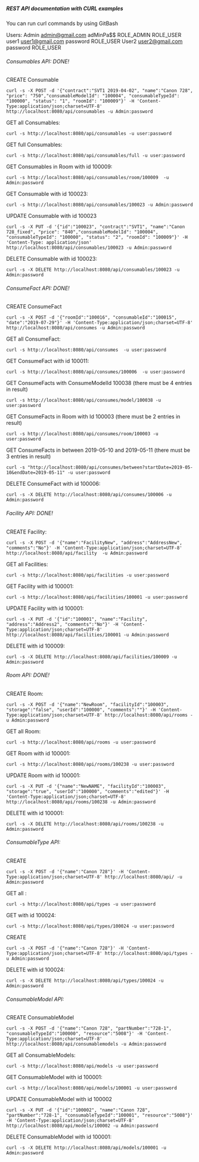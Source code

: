 ##### REST API documentation with CURL examples

You can run curl commands by using GitBash 

Users:
Admin admin@gmail.com adMinPa$$ ROLE_ADMIN ROLE_USER
user1 user1@gmail.com password ROLE_USER
User2 user2@gmail.com password ROLE_USER

###### Consumables API: DONE!

CREATE Consumable

`curl -s -X POST -d '{"contract":"SVT1 2019-04-02", "name":"Canon 728", "price": "750","consumableModelId": "100004", "consumableTypeId": "100000", "status": "1", "roomId": "100009"}' -H 'Content-Type:application/json;charset=UTF-8' http://localhost:8080/api/consumables -u Admin:password`

GET all Consumables: 

`curl -s http://localhost:8080/api/consumables -u user:password`

GET full Consumables: 

`curl -s http://localhost:8080/api/consumables/full -u user:password`

GET Consumables in Room with id 100009: 

`curl -s http://localhost:8080/api/consumables/room/100009  -u Admin:password`

GET Consumable with id 100023: 

`curl -s http://localhost:8080/api/consumables/100023 -u Admin:password`

UPDATE Consumable with id 100023

`curl -s -X PUT -d '{"id":"100023", "contract":"SVT1", "name":"Canon 728_fixed", "price": "840","consumableModelId": "100004", "consumableTypeId": "100000", "status": "2", "roomId": "100009"}' -H 'Content-Type: application/json' http://localhost:8080/api/consumables/100023 -u Admin:password`

DELETE Consumable with id 100023: 

`curl -s -X DELETE http://localhost:8080/api/consumables/100023 -u Admin:password`

###### ConsumeFact API: DONE!

CREATE ConsumeFact

`curl -s -X POST -d '{"roomId":"100016", "consumableId":"100015", "date":"2019-07-29"}' -H 'Content-Type:application/json;charset=UTF-8' http://localhost:8080/api/consumes -u Admin:password`

GET all ConsumeFact: 

`curl -s http://localhost:8080/api/consumes  -u user:password`

GET ConsumeFact with id 100011: 

`curl -s http://localhost:8080/api/consumes/100006  -u user:password`

GET ConsumeFacts with ConsumeModelId 100038 (there must be 4 entries in result)

`curl -s http://localhost:8080/api/consumes/model/100038 -u user:password`

GET ConsumeFacts in Room with Id 100003 (there must be 2 entries in result)

`curl -s http://localhost:8080/api/consumes/room/100003 -u user:password`

GET ConsumeFacts in between 2019-05-10 and 2019-05-11 (there must be 3 entries in result)

`curl -s "http://localhost:8080/api/consumes/between?startDate=2019-05-10&endDate=2019-05-11" -u user:password`

DELETE ConsumeFact with id 100006: 

`curl -s -X DELETE http://localhost:8080/api/consumes/100006 -u Admin:password`

###### Facility API: DONE!

CREATE Facility:

`curl -s -X POST -d '{"name":"FacilityNew", "address":"AddressNew", "comments":"No"}' -H 'Content-Type:application/json;charset=UTF-8' http://localhost:8080/api/facility  -u Admin:password`

GET all Facilities: 

`curl -s http://localhost:8080/api/facilities -u user:password`

GET Facility with id 100001: 

`curl -s http://localhost:8080/api/facilities/100001 -u user:password`

UPDATE Facility with id 100001:

`curl -s -X PUT -d '{"id":"100001", "name":"Facility", "address":"Address2", "comments":"No"}' -H 'Content-Type:application/json;charset=UTF-8' http://localhost:8080/api/facilities/100001 -u Admin:password`

DELETE  with id 100009: 

`curl -s -X DELETE http://localhost:8080/api/facilities/100009 -u Admin:password`

###### Room API: DONE!

CREATE Room:

`curl -s -X POST -d '{"name":"NewRoom", "facilityId":"100003", "storage":"false", "userId":"100000", "comments":""}' -H 'Content-Type:application/json;charset=UTF-8' http://localhost:8080/api/rooms -u Admin:password`

GET all Room: 

`curl -s http://localhost:8080/api/rooms -u user:password`

GET Room with id 100001: 

`curl -s http://localhost:8080/api/rooms/100238 -u user:password`

UPDATE Room with id 100001:

`curl -s -X PUT -d '{"name":"NewNAME", "facilityId":"100003", "storage":"true", "userId":"100000", "comments":"edited"}' -H 'Content-Type:application/json;charset=UTF-8' http://localhost:8080/api/rooms/100238 -u Admin:password`

DELETE  with id 100001: 

`curl -s -X DELETE http://localhost:8080/api/rooms/100238 -u Admin:password`

###### ConsumableType API:

CREATE 

`curl -s -X POST -d '{"name":"Canon 728"}' -H 'Content-Type:application/json;charset=UTF-8' http://localhost:8080/api/ -u Admin:password`

GET all : 

`curl -s http://localhost:8080/api/types -u user:password`

GET  with id 100024: 

`curl -s http://localhost:8080/api/types/100024 -u user:password`

CREATE 

`curl -s -X POST -d '{"name":"Canon 728"}' -H 'Content-Type:application/json;charset=UTF-8' http://localhost:8080/api/types -u Admin:password`

DELETE  with id 100024: 

`curl -s -X DELETE http://localhost:8080/api/types/100024 -u Admin:password`

###### ConsumableModel API:

CREATE ConsumableModel

`curl -s -X POST -d '{"name":"Canon 728", "partNumber":"728-1", "consumableTypeId":"100000", "resource":"5008"}' -H 'Content-Type:application/json;charset=UTF-8' http://localhost:8080/api/consumablemodels -u Admin:password`

GET all ConsumableModels: 

`curl -s http://localhost:8080/api/models -u user:password`

GET ConsumableModel with id 100001: 

`curl -s http://localhost:8080/api/models/100001 -u user:password`

UPDATE ConsumableModel with id 100002

`curl -s -X PUT -d '{"id":"100002", "name":"Canon 728", "partNumber":"728-1", "consumableTypeId":"100001", "resource":"5008"}' -H 'Content-Type:application/json;charset=UTF-8' http://localhost:8080/api/models/100002 -u Admin:password`

DELETE ConsumableModel with id 100001: 

`curl -s -X DELETE http://localhost:8080/api/models/100001 -u Admin:password`